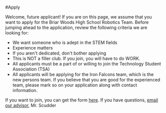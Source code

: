 #Apply

Welcome, future applicant! If you are on this page, we assume that you want to apply for the Briar Woods High School Robotics Team. Before jumping ahead to the application, review the following criteria we are looking for:

 - We want someone who is adept in the STEM fields
 - Experience matters
 - If you aren't dedicated, don't bother applying 
 - This is NOT a filler club. If you join, you will have to do WORK.
 - All applicants must be a part of or willing to join the Technology Student Association (TSA)
 - All applicants will be applying for the Iron Falcons team, which is the new persons team. If you believe that you are good for the experienced team, please mark so on your application along with contact information. 
 
If you want to join, you can get the form [here](downloads/Robotics_Application.pdf).
If you have questions, [email our advisor](mailto:cscudder@lcps.org), Mr. Scudder
